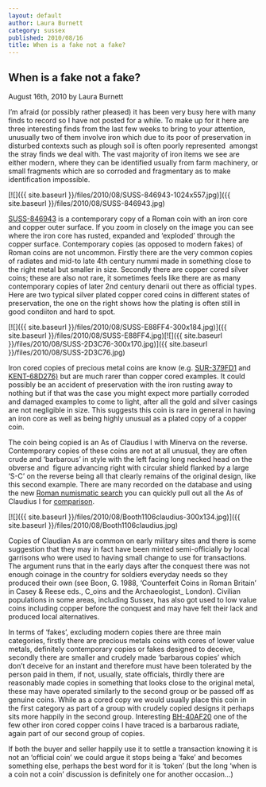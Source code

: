 ```yaml
---
layout: default
author: Laura Burnett
category: sussex
published: 2010/08/16
title: When is a fake not a fake?
---
```


When is a fake not a fake?
--------------------------

August 16th, 2010 by Laura Burnett

I’m afraid (or possibly rather pleased) it has been very busy here with many finds to record so I have not posted for a while. To make up for it here are three interesting finds from the last few weeks to bring to your attention, unusually two of them involve iron which due to its poor of preservation in disturbed contexts such as plough soil is often poorly represented  amongst the stray finds we deal with. The vast majority of iron items we see are either modern, where they can be identified usually from farm machinery, or small fragments which are so corroded and fragmentary as to make identification impossible.

[![]({{ site.baseurl }}/files/2010/08/SUSS-846943-1024x557.jpg)]({{ site.baseurl }}/files/2010/08/SUSS-846943.jpg)

[SUSS-846943](http://finds.org.uk/database/artefacts/record/id/399972) is a contemporary copy of a Roman coin with an iron core and copper outer surface. If you zoom in closely on the image you can see where the iron core has rusted, expanded and ‘exploded’ through the copper surface. Contemporary copies (as opposed to modern fakes) of Roman coins are not uncommon. Firstly there are the very common copies of radiates and mid-to late 4th century nummi made in something close to the right metal but smaller in size. Secondly there are copper cored silver coins; these are also not rare, it sometimes feels like there are as many contemporary copies of later 2nd century denarii out there as official types. Here are two typical silver plated copper cored coins in different states of preservation, the one on the right shows how the plating is often still in good condiiton and hard to spot.

[![]({{ site.baseurl }}/files/2010/08/SUSS-E88FF4-300x184.jpg)]({{ site.baseurl }}/files/2010/08/SUSS-E88FF4.jpg)[![]({{ site.baseurl }}/files/2010/08/SUSS-2D3C76-300x170.jpg)]({{ site.baseurl }}/files/2010/08/SUSS-2D3C76.jpg)

Iron cored copies of precious metal coins are know (e.g. [SUR-379FD1](http://finds.org.uk/database/artefacts/record/id/282384) and [KENT-68D276)](http://finds.org.uk/database/artefacts/record/id/154567) but are much rarer than copper cored examples. It could possibly be an accident of preservation with the iron rusting away to nothing but if that was the case you might expect more partially corroded and damaged examples to come to light, after all the gold and silver casings are not negligible in size. This suggests this coin is rare in general in having an iron core as well as being highly unusual as a plated copy of a copper coin.

The coin being copied is an As of Claudius I with Minerva on the reverse. Contemporary copies of these coins are not at all unusual, they are often crude and ‘barbarous’ in style with the left facing long necked head on the obverse and  figure advancing right with circular shield flanked by a large ‘S-C’ on the reverse being all that clearly remains of the original design, like this second example. There are many recorded on the database and using the new [Roman numismatic search](http://finds.org.uk/database/search/romannumismatics) you can quickly pull out all the As of Claudius I for [comparison](http://finds.org.uk/database/search/results/objecttype/coin/broadperiod/Roman/denomination/17/ruler/246/).

[![]({{ site.baseurl }}/files/2010/08/Booth1106claudius-300x134.jpg)]({{ site.baseurl }}/files/2010/08/Booth1106claudius.jpg)

Copies of Claudian As are common on early military sites and there is some suggestion that they may in fact have been minted semi-officially by local garrisons who were used to having small change to use for transactions. The argument runs that in the early days after the conquest there was not enough coinage in the country for soldiers everyday needs so they produced their own (see Boon, G. 1988, ‘Counterfeit Coins in Roman Britain’ in Casey & Reese eds., C_oins and the Archaeologist_ London). Civilian populations in some areas, including Sussex, has also got used to low value coins including copper before the conquest and may have felt their lack and produced local alternatives.

In terms of ‘fakes’, excluding modern copies there are three main categories, firstly there are precious metals coins with cores of lower value metals, definitely contemporary copies or fakes designed to deceive, secondly there are smaller and crudely made ‘barbarous copies’ which don’t deceive for an instant and therefore must have been tolerated by the person paid in them, if not, usually, state officials, thirdly there are reasonably made copies in something that looks close to the original metal, these may have operated similarly to the second group or be passed off as genuine coins. While as a cored copy we would usually place this coin in the first category as part of a group with crudely copied designs it perhaps sits more happily in the second group. Interesting [BH\-40AF20](http://finds.org.uk/database/artefacts/record/id/182169) one of the few other iron cored copper coins I have traced is a barbarous radiate, again part of our second group of copies.

If both the buyer and seller happily use it to settle a transaction knowing it is not an ‘official coin’ we could argue it stops being a ‘fake’ and becomes something else, perhaps the best word for it is ‘token’ (but the long ‘when is a coin not a coin’ discussion is definitely one for another occasion…)